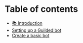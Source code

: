 # Table of contents

* [📚 Introduction](README.md)
* [Setting up a Guilded bot](setting-up-a-guilded-bot.md)
* [Create a basic bot](create-a-basic-bot.md)
